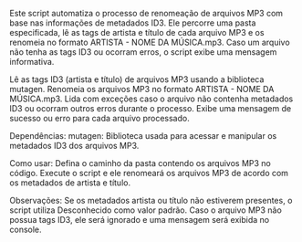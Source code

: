 Este script automatiza o processo de renomeação de arquivos MP3 com base nas informações de metadados ID3. Ele percorre uma pasta especificada, lê as tags de artista e título de cada arquivo MP3 e os renomeia no formato ARTISTA - NOME DA MÚSICA.mp3. Caso um arquivo não tenha as tags ID3 ou ocorram erros, o script exibe uma mensagem informativa.

Lê as tags ID3 (artista e título) de arquivos MP3 usando a biblioteca mutagen.
Renomeia os arquivos MP3 no formato ARTISTA - NOME DA MÚSICA.mp3.
Lida com exceções caso o arquivo não contenha metadados ID3 ou ocorram outros erros durante o processo.
Exibe uma mensagem de sucesso ou erro para cada arquivo processado.

Dependências:
mutagen: Biblioteca usada para acessar e manipular os metadados ID3 dos arquivos MP3.

Como usar:
Defina o caminho da pasta contendo os arquivos MP3 no código.
Execute o script e ele renomeará os arquivos MP3 de acordo com os metadados de artista e título.

Observações:
Se os metadados artista ou título não estiverem presentes, o script utiliza Desconhecido como valor padrão.
Caso o arquivo MP3 não possua tags ID3, ele será ignorado e uma mensagem será exibida no console.
